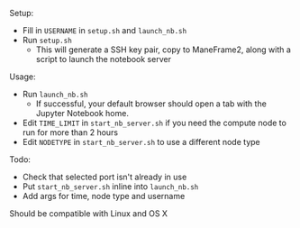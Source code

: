Setup:
- Fill in `USERNAME` in `setup.sh` and `launch_nb.sh`  
- Run `setup.sh`  
  - This will generate a SSH key pair, copy to ManeFrame2, along with a script to launch the notebook server  

Usage:
- Run `launch_nb.sh`  
  - If successful, your default browser should open a tab with the Jupyter Notebook home.
- Edit `TIME_LIMIT` in `start_nb_server.sh` if you need the compute node to run for more than 2 hours
- Edit `NODETYPE` in `start_nb_server.sh` to use a different node type

Todo:
- Check that selected port isn't already in use  
- Put `start_nb_server.sh` inline into `launch_nb.sh`  
- Add args for time, node type and username  

Should be compatible with Linux and OS X
